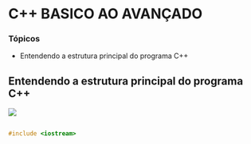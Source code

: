 # C++ BASICO AO AVANÇADO

 <h3>Tópicos</h3>
 
  * Entendendo a estrutura principal do programa C++


  <h2>Entendendo a estrutura principal do programa C++</h2>
  
  <img src="https://imgur.com/velYOuH.png">
  
  ```cpp
  
  #include <iostream>
  ```
